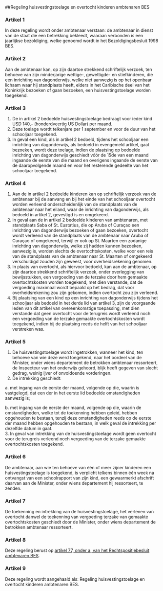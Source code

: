 <meta http-equiv='Content-Type' content='text/html; charset=utf-8' />

##Regeling huisvestingstoelage en overtocht kinderen ambtenaren BES

### Artikel  1  

In deze regeling wordt onder ambtenaar verstaan: de ambtenaar in dienst van de staat die een betrekking bekleedt, waaraan verbonden is een jaarlijkse bezoldiging, welke genoemd wordt in het Bezoldigingsbesluit 1998 BES.  

### Artikel  2  

Aan de ambtenaar kan, op zijn daartoe strekkend schriftelijk verzoek, ten behoeve van zijn minderjarige wettige-, gewettigde- en stiefkinderen, die een inrichting van dagonderwijs, welke niet aanwezig is op het openbaar lichaam waar hij standplaats heeft, elders in het Caribische deel van het Koninkrijk bezoeken of gaan bezoeken, een huisvestingstoelage worden toegekend.  

### Artikel  3  

1.  De in artikel 2 bedoelde huisvestingstoelage bedraagt voor ieder kind USD 140,– (honderdveertig US Dollar) per maand.   
2.  Deze toelage wordt telkenjare per 1 september en voor de duur van het schooljaar toegekend.   
3.  In geval een kind, als in artikel 2 bedoeld, tijdens het schooljaar een inrichting van dagonderwijs, als bedoeld in evengemeld artikel, gaat bezoeken, wordt deze toelage, indien de plaatsing op bedoelde inrichting van dagonderwijs geschiedt vóór de 15de van een maand ingaande de eerste van die maand en overigens ingaande de eerste van de daaropvolgende maand en voor het resterende gedeelte van het schooljaar toegekend.   

### Artikel  4  

1.  Aan de in artikel 2 bedoelde kinderen kan op schriftelijk verzoek van de ambtenaar bij de aanvang en bij het einde van het schooljaar overtocht worden verleend onderscheidenlijk van de standplaats van de ambtenaar naar het eiland, waar de inrichting van dagonderwijs, als bedoeld in artikel 2, gevestigd is en omgekeerd.   
2.  In geval aan de in artikel 2 bedoelde kinderen van ambtenaren, met standplaats Saba of St. Eustatius, die op Aruba of Curaçao een inrichting van dagonderwijs bezoeken of gaan bezoeken, overtocht wordt verleend van de standplaats van de ambtenaar naar Aruba of Curaçao of omgekeerd, terwijl er ook op St. Maarten een zodanige inrichting van dagonderwijs, welke zij hadden kunnen bezoeken, aanwezig is, worden slechts de overtochtskosten, welke voor een reis van de standplaats van de ambtenaar naar St. Maarten of omgekeerd verschuldigd zouden zijn geweest, voor overheidsrekening genomen.   
3.  In plaats van overtocht, als hiervoor bedoeld, kan aan de ambtenaar, op zijn daartoe strekkend schriftelijk verzoek, onder overlegging van bewijsstukken, een vergoeding van de terzake door hem gemaakte overtochtskosten worden toegekend, met dien verstande, dat de vergoeding maximaal wordt bepaald op het bedrag, dat voor overheidsrekening zou zijn gekomen, indien overtocht zou zijn verleend.   
4.  Bij plaatsing van een kind op een inrichting van dagonderwijs tijdens het schooljaar als bedoeld in het derde lid van artikel 3, zijn de voorgaande leden van dit artikel van overeenkomstige toepassing, met dien verstande dat geen overtocht voor de terugreis wordt verleend noch een vergoeding van de terzake gemaakte overtochtskosten wordt toegekend, indien bij de plaatsing reeds de helft van het schooljaar verstreken was.   

### Artikel  5  

1.  De huisvestingstoelage wordt ingetrokken, wanneer het kind, ten behoeve van wie deze werd toegekend, naar het oordeel van de Minister, onder wiens departement de betrokken ambtenaar ressorteert, de Inspecteur van het onderwijs gehoord, blijk heeft gegeven van slecht gedrag, weinig ijver of onvoldoende vorderingen.   
2.  De intrekking geschiedt: 

a. met ingang van de eerste der maand, volgende op die, waarin is vastgelegd, dat een der in het eerste lid bedoelde omstandigheden aanwezig is;  

b. met ingang van de eerste der maand, volgende op die, waarin de omstandigheden, welke tot de toekenning hebben geleid, hebben opgehouden te bestaan, tenzij deze omstandigheden reeds op de eerste der maand hebben opgehouden te bestaan, in welk geval de intrekking per dezelfde datum in gaat.     
3.  In geval van intrekking van de huisvestingstoelage wordt geen overtocht voor de terugreis verleend noch vergoeding van de terzake gemaakte overtochtskosten toegekend.   

### Artikel  6  

De ambtenaar, aan wie ten behoeve van één of meer zijner kinderen een huisvestingstoelage is toegekend, is verplicht telkens binnen één week na ontvangst van een schoolrapport van zijn kind, een gewaarmerkt afschrift daarvan aan de Minister, onder wiens departement hij ressorteert, te zenden.  

### Artikel  7  

De toekenning en intrekking van de huisvestingstoelage, het verlenen van overtocht danwel de toekenning van vergoeding terzake van gemaakte overtochtskosten geschiedt door de Minister, onder wiens departement de betrokken ambtenaar ressorteert.  

### Artikel  8  

Deze regeling berust op [artikel 77, onder a, van het Rechtspositiebesluit ambtenaren BES](../../../../../../../../../AMvB-BES/rechtspositiebesluit/ambtenaren/bes/BWBR0028693/README.md).  

### Artikel  9  

Deze regeling wordt aangehaald als: Regeling huisvestingstoelage en overtocht kinderen ambtenaren BES.  
